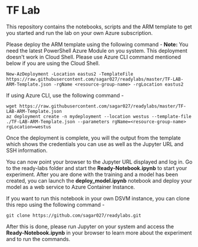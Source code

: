 # TF Lab

This repository contains the notebooks, scripts and the ARM template to get you started and run the lab on your own Azure subscription. 

Please deploy the ARM template using the following command -
**Note:** You need the latest PowerShell Azure Module on you system. This deployment doesn't work in Cloud Shell. Please use Azure CLI command mentioned below if you are using the Cloud Shell.

```
New-AzDeployment -Location eastus2 -TemplateFile https://raw.githubusercontent.com/sagar027/readylabs/master/TF-LAB-ARM-Template.json -rgName <resource-group-name> -rgLocation eastus2
```

If using Azure CLI, use the following command -

```
wget https://raw.githubusercontent.com/sagar027/readylabs/master/TF-LAB-ARM-Template.json
az deployment create -n mydeployment --location westus --template-file ./TF-LAB-ARM-Template.json --parameters rgName=<resource-group-name> rgLocation=westus
```

Once the deployment is complete, you will the output from the template which shows the credentials you can use as well as the Jupyter URL and SSH information.

You can now point your browser to the Jupyter URL displayed and log in. Go to the ready-labs folder and start the **Ready-Notebook.ipynb** to start your experiment. After you are done with the training and a model has been created, you can launch the **deploy_model.ipynb** notebook and deploy your model as a web service to Azure Container Instance.

If you want to run this notebook in your own DSVM instance, you can clone this repo using the following command -

```
git clone https://github.com/sagar027/readylabs.git
```

After this is done, please run Jupyter on your system and access the **Ready-Notebook.ipynb** in your browser to learn more about the experiment and to run the commands.
